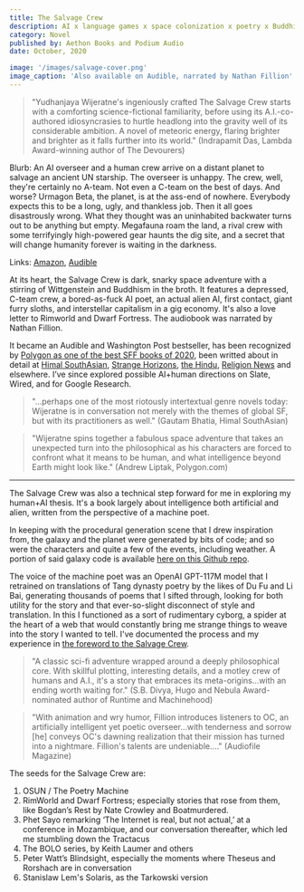 ```yaml
---
title: The Salvage Crew
description: AI x language games x space colonization x poetry x Buddhism. 
category: Novel
published by: Aethon Books and Podium Audio
date: October, 2020

image: '/images/salvage-cover.png'
image_caption: 'Also available on Audible, narrated by Nathan Fillion'
---
```


> "Yudhanjaya Wijeratne's ingeniously crafted The Salvage Crew starts with a comforting science-fictional familiarity, before using its A.I.-co-authored idiosyncrasies to hurtle headlong into the gravity well of its considerable ambition. A novel of meteoric energy, flaring brighter and brighter as it falls further into its world." (Indrapamit Das, Lambda Award-winning author of The Devourers)


Blurb: An AI overseer and a human crew arrive on a distant planet to salvage an ancient UN starship. The overseer is unhappy. The crew, well, they're certainly no A-team. Not even a C-team on the best of days. And worse? Urmagon Beta, the planet, is at the ass-end of nowhere. Everybody expects this to be a long, ugly, and thankless job. Then it all goes disastrously wrong. What they thought was an uninhabited backwater turns out to be anything but empty. Megafauna roam the land, a rival crew with some terrifyingly high-powered gear haunts the dig site, and a secret that will change humanity forever is waiting in the darkness. 

Links: [Amazon](https://www.amazon.com/Salvage-Crew-Yudhanjaya-Wijeratne-ebook/dp/B08J977YVQ), [Audible](https://www.audible.com/pd/The-Salvage-Crew-Audiobook/1774246775)

At its heart, the Salvage Crew is dark, snarky space adventure with a stirring of Wittgenstein and Buddhism in the broth. It features a depressed, C-team crew, a bored-as-fuck AI poet, an actual alien AI, first contact, giant furry sloths, and interstellar capitalism in a gig economy. It's also a love letter to Rimworld and Dwarf Fortress. The audiobook was narrated by Nathan Fillion.

It became an Audible and Washington Post bestseller, has been recognized by [Polygon as one of the best SFF books of 2020](https://www.polygon.com/22220762/best-books-2020-sci-fi-fantasy), been writted about in detail at [Himal SouthAsian](https://www.himalmag.com/contemporary-speculative-fiction-fantasy-sri-lanka/), [Strange Horizons]((http://strangehorizons.com/non-fiction/the-salvage-crew-by-yudhanjaya-wijeratne/)), [the Hindu](https://www.thehindu.com/books/let-there-be-urmagon-beta-jaideep-unudurti-reviews-the-salvage-crew-by-yudhanjaya-wijeratne/article34168113.ece), [Religion News](https://religionnews.com/2021/02/17/the-salvage-crew-buddhist-artificial-intelligence-yudhanjaya-wijeratne-audibi-poetry/) and elsewhere. I’ve since explored possible AI+human directions on Slate, Wired, and for Google Research.

> "...perhaps one of the most riotously intertextual genre novels today: Wijeratne is in conversation not merely with the themes of global SF, but with its practitioners as well." (Gautam Bhatia, Himal SouthAsian)

> "Wijeratne spins together a fabulous space adventure that takes an unexpected turn into the philosophical as his characters are forced to confront what it means to be human, and what intelligence beyond Earth might look like." (Andrew Liptak, Polygon.com)

***

The Salvage Crew was also a technical step forward for me in exploring my human+AI thesis. It's a book largely about intelligence both artificial and alien, written from the perspective of a machine poet. 

In keeping with the procedural generation scene that I drew inspiration from, the galaxy and the planet were generated by bits of code; and so were the characters and quite a few of the events, including weather. A portion of said galaxy code is available [here on this Github repo](https://github.com/yudhanjaya/GalaxyGen). 

The voice of the machine poet was an OpenAI GPT-117M model that I retrained on translations of Tang dynasty poetry by the likes of Du Fu and Li Bai, generating thousands of poems that I sifted through, looking for both utility for the story and that ever-so-slight disconnect of style and translation. In this I functioned as a sort of rudimentary cyborg, a spider at the heart of a web that would constantly bring me strange things to weave into the story I wanted to tell.  I've documented the process and my experience in [the foreword to the Salvage Crew](/note/2020-10-Foreword-to-the-salvage-crew).

> "A classic sci-fi adventure wrapped around a deeply philosophical core. With skillful plotting, interesting details, and a motley crew of humans and A.I., it's a story that embraces its meta-origins...with an ending worth waiting for." (S.B. Divya, Hugo and Nebula Award-nominated author of Runtime and Machinehood)

> "With animation and wry humor, Fillion introduces listeners to OC, an artificially intelligent yet poetic overseer...with tenderness and sorrow [he] conveys OC's dawning realization that their mission has turned into a nightmare. Fillion's talents are undeniable...." (Audiofile Magazine)

The seeds for the Salvage Crew are:

1. OSUN / The Poetry Machine
2. RimWorld and Dwarf Fortress; especially stories that rose from them, like Bogdan’s Rest by Nate Crowley and Boatmurdered.
3. Phet Sayo remarking ‘The Internet is real, but not actual,’ at a conference in Mozambique, and our conversation thereafter, which led me stumbling down the Tractacus
4. The BOLO series, by Keith Laumer and others
5. Peter Watt’s Blindsight, especially the moments where Theseus and Rorshach are in conversation
6. Stanislaw Lem's Solaris, as the Tarkowski version 
